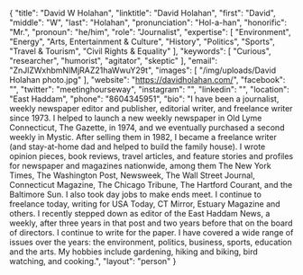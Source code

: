 {
  "title": "David W Holahan",
  "linktitle": "David Holahan",
  "first": "David",
  "middle": "W",
  "last": "Holahan",
  "pronunciation": "Hol-a-han",
  "honorific": "Mr.",
  "pronoun": "he/him",
  "role": "Journalist",
  "expertise": [
    "Environment",
    "Energy",
    "Arts, Entertainment & Culture",
    "History",
    "Politics",
    "Sports",
    "Travel & Tourism",
    "Civil Rights & Equality"
  ],
  "keywords": [
    "Curious",
    "researcher",
    "humorist",
    "agitator",
    "skeptic"
  ],
  "email": "ZnJlZWxhbmNlMjRAZ21haWwuY29t",
  "images": [
    "/img/uploads/David Holahan photo.jpg"
  ],
  "website": "https://davidholahan.com/",
  "facebook": "",
  "twitter": "meetinghourseway",
  "instagram": "",
  "linkedin": "",
  "location": "East Haddam",
  "phone": "8604345951",
  "bio": "I have been a journalist, weekly newspaper editor and publisher, editorial writer, and freelance writer since 1973. I helped to launch a new weekly newspaper in Old Lyme Connecticut, The Gazette, in 1974, and we eventually purchased a second weekly in Mystic. After selling them in 1982, I became a freelance writer (and stay-at-home dad and helped to build the family house). I wrote opinion pieces, book reviews, travel articles, and feature stories and profiles for newspaper and magazines nationwide, among them The New York Times, The Washington Post, Newsweek, The Wall Street Journal, Connecticut Magazine, The Chicago Tribune, The Hartford Courant, and the Baltimore Sun. I also took day jobs to make ends meet. I continue to freelance today, writing for USA Today, CT Mirror, Estuary Magazine and others. I recently stepped down as editor of the East Haddam News, a weekly, after three years in that post and two years before that on the board of directors. I continue to write for the paper. I have covered a wide range of issues over the years: the environment, politics, business, sports, education and the arts. My hobbies include gardening, hiking and biking, bird watching, and cooking.",
  "layout": "person"
}
